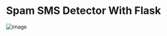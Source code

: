 # Spam SMS Detector With Flask

![image](https://user-images.githubusercontent.com/74223025/125526303-864a0f77-72c3-4343-8c16-fbda7ffaae51.png)
